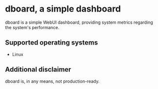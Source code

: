 # dboard, a simple dashboard

dboard is a simple WebUI dashboard, providing system metrics regarding the system's performance.



## Supported operating systems
- Linux

## Additional disclaimer
dboard is, in any means, not production-ready.